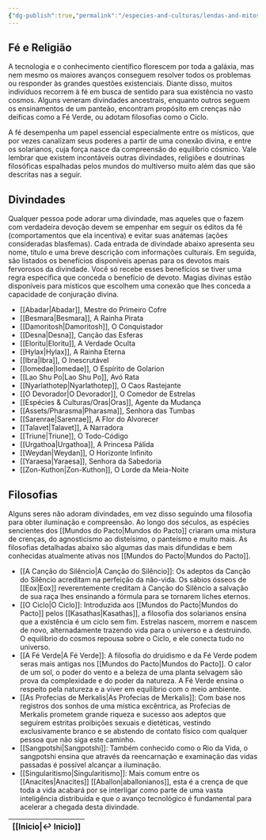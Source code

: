```yaml
---
{"dg-publish":true,"permalink":"/especies-and-culturas/lendas-and-mitos/"}
---
```


## Fé e Religião

A tecnologia e o conhecimento científico florescem por toda a galáxia, mas nem mesmo os maiores avanços conseguem resolver todos os problemas ou responder às grandes questões existenciais. Diante disso, muitos indivíduos recorrem à fé em busca de sentido para sua existência no vasto cosmos. Alguns veneram divindades ancestrais, enquanto outros seguem os ensinamentos de um panteão, encontram propósito em crenças não deificas como a Fé Verde, ou adotam filosofias como o Ciclo.

A fé desempenha um papel essencial especialmente entre os místicos, que por vezes canalizam seus poderes a partir de uma conexão divina, e entre os solarianos, cuja força nasce da compreensão do equilíbrio cósmico. Vale lembrar que existem incontáveis outras divindades, religiões e doutrinas filosóficas espalhadas pelos mundos do multiverso muito além das que são descritas nas a seguir.

## Divindades

Qualquer pessoa pode adorar uma divindade, mas aqueles que o fazem com verdadeira devoção devem se empenhar em seguir os éditos da fé (comportamentos que ela incentiva) e evitar suas anátemas (ações consideradas blasfemas). Cada entrada de divindade abaixo apresenta seu nome, título e uma breve descrição com informações culturais. Em seguida, são listados os benefícios disponíveis apenas para os devotos mais fervorosos da divindade. Você só recebe esses benefícios se tiver uma regra específica que conceda o benefício de devoto. Magias divinas estão disponíveis para místicos que escolhem uma conexão que lhes conceda a capacidade de conjuração divina.

- [[Abadar\|Abadar]], Mestre do Primeiro Cofre
- [[Besmara\|Besmara]], A Rainha Pirata
- [[Damoritosh\|Damoritosh]], O Conquistador
- [[Desna\|Desna]], Canção das Esferas
- [[Eloritu\|Eloritu]], A Verdade Oculta
- [[Hylax\|Hylax]], A Rainha Eterna
- [[Ibra\|Ibra]], O Inescrutável
- [[Iomedae\|Iomedae]], O Espírito de Golarion
- [[Lao Shu Po\|Lao Shu Po]], Avó Rata
- [[Nyarlathotep\|Nyarlathotep]], O Caos Rastejante
- [[O Devorador\|O Devorador]], O Comedor de Estrelas
- [[Espécies & Culturas/Oras\|Oras]], Agente da Mudança
- [[Assets/Pharasma\|Pharasma]], Senhora das Tumbas
- [[Sarenrae\|Sarenrae]], A Flor do Alvorecer
- [[Talavet\|Talavet]], A Narradora
- [[Triune\|Triune]], O Todo-Código
- [[Urgathoa\|Urgathoa]], A Princesa Pálida
- [[Weydan\|Weydan]], O Horizonte Infinito
- [[Yaraesa\|Yaraesa]], Senhora da Sabedoria
- [[Zon-Kuthon\|Zon-Kuthon]], O Lorde da Meia-Noite

## Filosofias

Alguns seres não adoram divindades, em vez disso seguindo uma filosofia para obter iluminação e compreensão. Ao longo dos séculos, as espécies sencientes dos [[Mundos do Pacto\|Mundos do Pacto]] criaram uma mistura de crenças, do agnosticismo ao disteísimo, o panteísmo e muito mais. As filosofias detalhadas abaixo são algumas das mais difundidas e bem conhecidas atualmente ativas nos [[Mundos do Pacto\|Mundos do Pacto]].

- [[A Canção do Silêncio\|A Canção do Silêncio]]: Os adeptos da Canção do Silêncio acreditam na perfeição da não-vida. Os sábios ósseos de [[Eox\|Eox]] reverentemente creditam à Canção do Silêncio a salvação de sua raça lhes ensinando a fórmula para se tornarem liches eternos.
- [[O Ciclo\|O Ciclo]]: Introduzida aos [[Mundos do Pacto\|Mundos do Pacto]] pelos [[Kasathas\|Kasathas]], a filosofia dos solarianos ensina que a existência é um ciclo sem fim. Estrelas nascem, morrem e nascem de novo, alternadamente trazendo vida para o universo e a destruindo. O equilíbrio do cosmos repousa sobre o Ciclo, e ele conecta tudo no universo.
- [[A Fé Verde\|A Fé Verde]]: A filosofia do druidismo e da Fé Verde podem seras mais antigas nos [[Mundos do Pacto\|Mundos do Pacto]]. O calor de um sol, o poder do vento e a beleza de uma planta selvagem são prova da complexidade e do poder da natureza. A Fé Verde ensina o respeito pela natureza e a viver em equilíbrio com o meio ambiente.
- [[As Profecias de Merkalis\|As Profecias de Merkalis]]: Com base nos registros dos sonhos de uma mística excêntrica, as Profecias de Merkalis prometem grande riqueza e sucesso aos adeptos que seguirem estritas proibições sexuais e dietéticas, vestindo exclusivamente branco e se abstendo de contato físico com qualquer pessoa que não siga este caminho.
- [[Sangpotshi\|Sangpotshi]]: Também conhecido como o Rio da Vida, o sangpotshi ensina que através da reencarnação e examinação das vidas passadas é possível alcançar a iluminação.
- [[Singularitismo\|Singularitismo]]: Mais comum entre os [[Anacites\|Anacites]] [[Aballon\|aballonianos]], esta é a crença de que toda a vida acabará por se interligar como parte de uma vasta inteligência distribuída e que o avanço tecnológico é fundamental para acelerar a chegada desta divindade.

| [[Inicio\|↩ Inicio]] |
| -------------------- |